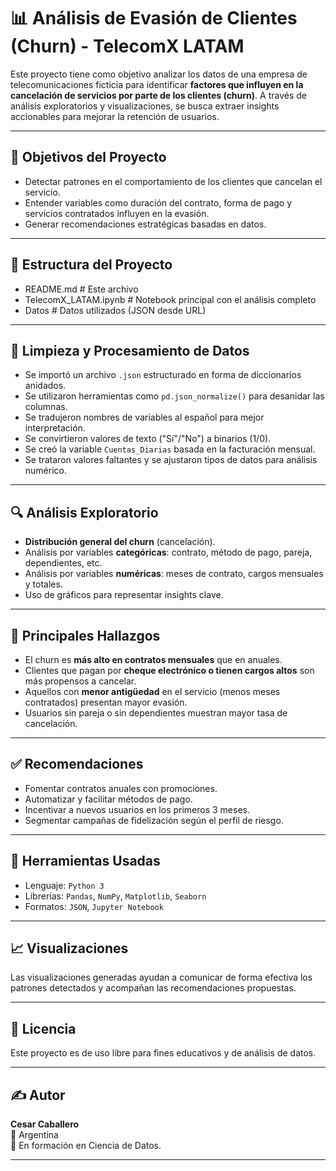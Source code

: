 # 📊 Análisis de Evasión de Clientes (Churn) - TelecomX LATAM

Este proyecto tiene como objetivo analizar los datos de una empresa de telecomunicaciones ficticia para identificar **factores que influyen en la cancelación de servicios por parte de los clientes (churn)**. 
A través de análisis exploratorios y visualizaciones, se busca extraer insights accionables para mejorar la retención de usuarios.

---

## 🧠 Objetivos del Proyecto

- Detectar patrones en el comportamiento de los clientes que cancelan el servicio.
- Entender variables como duración del contrato, forma de pago y servicios contratados influyen en la evasión.
- Generar recomendaciones estratégicas basadas en datos.

---
## 📁 Estructura del Proyecto

- README.md               # Este archivo
- TelecomX_LATAM.ipynb    # Notebook principal con el análisis completo
- Datos                   # Datos utilizados (JSON desde URL)


---

## 🧹 Limpieza y Procesamiento de Datos

- Se importó un archivo `.json` estructurado en forma de diccionarios anidados.
- Se utilizaron herramientas como `pd.json_normalize()` para desanidar las columnas.
- Se tradujeron nombres de variables al español para mejor interpretación.
- Se convirtieron valores de texto ("Sí"/"No") a binarios (1/0).
- Se creó la variable `Cuentas_Diarias` basada en la facturación mensual.
- Se trataron valores faltantes y se ajustaron tipos de datos para análisis numérico.

---

## 🔍 Análisis Exploratorio

- **Distribución general del churn** (cancelación).
- Análisis por variables **categóricas**: contrato, método de pago, pareja, dependientes, etc.
- Análisis por variables **numéricas**: meses de contrato, cargos mensuales y totales.
- Uso de gráficos para representar insights clave.

---

## 📌 Principales Hallazgos

- El churn es **más alto en contratos mensuales** que en anuales.
- Clientes que pagan por **cheque electrónico o tienen cargos altos** son más propensos a cancelar.
- Aquellos con **menor antigüedad** en el servicio (menos meses contratados) presentan mayor evasión.
- Usuarios sin pareja o sin dependientes muestran mayor tasa de cancelación.

---

## ✅ Recomendaciones

- Fomentar contratos anuales con promociones.
- Automatizar y facilitar métodos de pago.
- Incentivar a nuevos usuarios en los primeros 3 meses.
- Segmentar campañas de fidelización según el perfil de riesgo.

---

## 📌 Herramientas Usadas

- Lenguaje: `Python 3`
- Librerías: `Pandas`, `NumPy`, `Matplotlib`, `Seaborn`
- Formatos: `JSON`, `Jupyter Notebook`

---

## 📈 Visualizaciones

Las visualizaciones generadas ayudan a comunicar de forma efectiva los patrones detectados y acompañan las recomendaciones propuestas.

---

## 🧾 Licencia

Este proyecto es de uso libre para fines educativos y de análisis de datos.  

---

## ✍️ Autor

**Cesar Caballero**  
📍 Argentina  
🚀 En formación en Ciencia de Datos.

---
